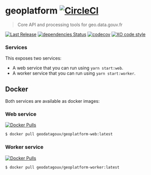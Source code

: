 # geoplatform [![CircleCI](https://circleci.com/gh/geodatagouv/geoplatform.svg?style=svg)](https://circleci.com/gh/geodatagouv/geoplatform)

> Core API and processing tools for geo.data.gouv.fr

[![Last Release](https://badgen.net/github/release/geodatagouv/geoplatform/stable)](https://github.com/geodatagouv/geoplatform/releases)
[![dependencies Status](https://badgen.net/david/dep/geodatagouv/geoplatform)](https://david-dm.org/geodatagouv/geoplatform)
[![codecov](https://badgen.net/codecov/c/github/geodatagouv/geoplatform)](https://codecov.io/gh/geodatagouv/geoplatform)
[![XO code style](https://badgen.net/badge/code%20style/XO/cyan)](https://github.com/xojs/xo)

### Services

This exposes two services:

- A web service that you can run using `yarn start:web`.
- A worker service that you can run using `yarn start:worker`.

## Docker

Both services are available as docker images:

### Web service

[![Docker Pulls](https://badgen.net/docker/pulls/geodatagouv/geoplatform-web?icon=docker)](https://hub.docker.com/r/geodatagouv/geoplatform-web)

```bash
$ docker pull geodatagouv/geoplatform-web:latest
```

### Worker service

[![Docker Pulls](https://badgen.net/docker/pulls/geodatagouv/geoplatform-worker?icon=docker)](https://hub.docker.com/r/geodatagouv/geoplatform-worker)

```bash
$ docker pull geodatagouv/geoplatform-worker:latest
```

